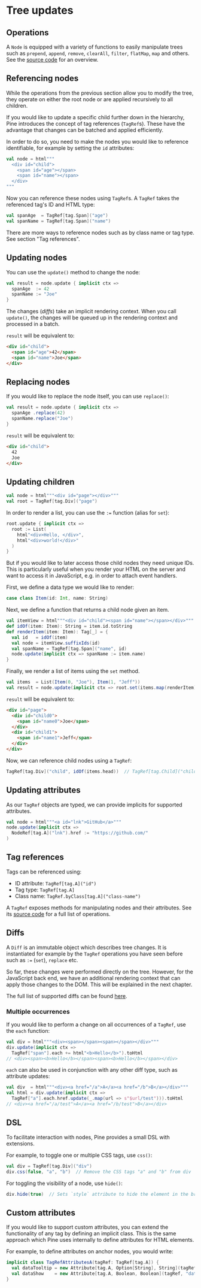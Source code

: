 # Tree updates
## Operations
A `Node` is equipped with a variety of functions to easily manipulate trees such as `prepend`, `append`, `remove`, `clearAll`, `filter`, `flatMap`, `map` and others. See the [source code](https://github.com/sparsetech/pine/blob/master/shared/src/main/scala/pine/Node.scala)
for an overview.

## Referencing nodes
While the operations from the previous section allow you to modify the tree, they operate on either the root node or are applied recursively to all children.

If you would like to update a specific child further down in the hierarchy, Pine introduces the concept of tag references (`TagRef`s). These have the advantage that changes can be batched and applied efficiently.

In order to do so, you need to make the nodes you would like to reference identifiable, for example by setting the `id` attributes:

```scala
val node = html"""
  <div id="child">
    <span id="age"></span>
    <span id="name"></span>
  </div>
"""
```

Now you can reference these nodes using `TagRef`s. A `TagRef` takes the referenced tag's ID and HTML type:

```scala
val spanAge  = TagRef[tag.Span]("age")
val spanName = TagRef[tag.Span]("name")
```

There are more ways to reference nodes such as by class name or tag type. See section "Tag references".

## Updating nodes
You can use the `update()` method to change the node:

```scala
val result = node.update { implicit ctx =>
  spanAge  := 42
  spanName := "Joe"
}
```

The changes (_diffs_) take an implicit rendering context. When you call `update()`, the changes will be queued up in the rendering context and processed in a batch.

`result` will be equivalent to:

```html
<div id="child">
  <span id="age">42</span>
  <span id="name">Joe</span>
</div>
```

## Replacing nodes
If you would like to replace the node itself, you can use `replace()`:

```scala
val result = node.update { implicit ctx =>
  spanAge .replace(42)
  spanName.replace("Joe")
}
```

`result` will be equivalent to:

```html
<div id="child">
  42
  Joe
</div>
```

## Updating children
```scala
val node = html"""<div id="page"></div>"""
val root = TagRef[tag.Div]("page")
```

In order to render a list, you can use the `:=` function (alias for `set`):

```scala
root.update { implicit ctx =>
  root := List(
    html"<div>Hello, </div>",
    html"<div>world!</div>"
  )
}
```

But if you would like to later access those child nodes they need unique IDs. This is particularly useful when you render your HTML on the server and want to access it in JavaScript, e.g. in order to attach event handlers.

First, we define a data type we would like to render:

```scala
case class Item(id: Int, name: String)
```

Next, we define a function that returns a child node given an item.

```scala
val itemView = html"""<div id="child"><span id="name"></span></div>"""
def idOf(item: Item): String = item.id.toString
def renderItem(item: Item): Tag[_] = {
  val id   = idOf(item)
  val node = itemView.suffixIds(id)
  val spanName = TagRef[tag.Span]("name", id)
  node.update(implicit ctx => spanName := item.name)
}
```

Finally, we render a list of items using the `set` method.

```scala
val items  = List(Item(0, "Joe"), Item(1, "Jeff"))
val result = node.update(implicit ctx => root.set(items.map(renderItem)))
```

`result` will be equivalent to:

```html
<div id="page">
  <div id="child0">
    <span id="name0">Joe</span>
  </div>
  <div id="child1">
    <span id="name1">Jeff</span>
  </div>
</div>
```

Now, we can reference child nodes using a `TagRef`:

```scala
TagRef[tag.Div]("child", idOf(items.head))  // TagRef[tag.Child]("child0")
```

## Updating attributes
As our `TagRef` objects are typed, we can provide implicits for supported attributes.

```scala
val node = html"""<a id="lnk">GitHub</a>"""
node.update(implicit ctx =>
  NodeRef[tag.A]("lnk").href := "https://github.com/"
)
```

## Tag references
Tags can be referenced using:

* ID attribute: `TagRef[tag.A]("id")`
* Tag type: `TagRef[tag.A]`
* Class name: `TagRef.byClass[tag.A]("class-name")`

A `TagRef` exposes methods for manipulating nodes and their attributes. See its [source code](https://github.com/sparsetech/pine/blob/master/shared/src/main/scala/pine/TagRef.scala) for a full list of operations.

## Diffs
A `Diff` is an immutable object which describes tree changes. It is instantiated for example by the `TagRef` operations you have seen before such as `:=` (`set`), `replace` etc.

So far, these changes were performed directly on the tree. However, for the JavaScript back end, we have an additional rendering context that can apply those changes to the DOM. This will be explained in the next chapter.

The full list of supported diffs can be found [here](https://github.com/sparsetech/pine/blob/master/shared/src/main/scala/pine/Diff.scala).

### Multiple occurrences
If you would like to perform a change on all occurrences of a `TagRef`, use the `each` function:

```scala
val div = html"""<div><span></span><span></span></div>"""
div.update(implicit ctx =>
  TagRef["span"].each += html"<b>Hello</b>").toHtml
// <div><span><b>Hello</b></span><span><b>Hello</b></span></div>
```

`each` can also be used in conjunction with any other diff type, such as attribute updates:

```scala
val div  = html"""<div><a href="/a">A</a><a href="/b">B</a></div>"""
val html = div.update(implicit ctx =>
  TagRef["a"].each.href.update(_.map(url => s"$url/test"))).toHtml
// <div><a href="/a/test">A</a><a href="/b/test">B</a></div>
```

## DSL
To facilitate interaction with nodes, Pine provides a small DSL with extensions.

For example, to toggle one or multiple CSS tags, use `css()`:

```scala
val div = TagRef[tag.Div]("div")
div.css(false, "a", "b")  // Remove the CSS tags "a" and "b" from div
```

For toggling the visibility of a node, use `hide()`:

```scala
div.hide(true)  // Sets `style` attribute to hide the element in the browser
```

## Custom attributes
If you would like to support custom attributes, you can extend the functionality of any tag by defining an implicit class. This is the same approach which Pine uses internally to define attributes for HTML elements.

For example, to define attributes on anchor nodes, you would write:

```scala
implicit class TagRefAttributesA(tagRef: TagRef[tag.A]) {
  val dataTooltip = new Attribute[tag.A, Option[String], String](tagRef, "data-tooltip")
  val dataShow    = new Attribute[tag.A, Boolean, Boolean](tagRef, "data-show")
}
```
